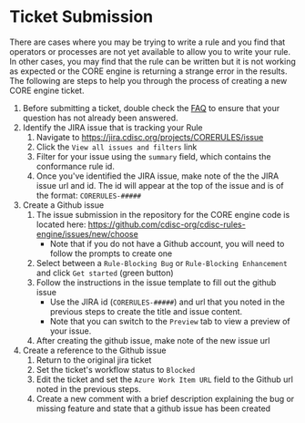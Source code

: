 # Ticket Submission

There are cases where you may be trying to write a rule and you find that operators or processes are not yet available to allow you to write your rule. In other cases, you may find that the rule can be written but it is not working as expected or the CORE engine is returning a strange error in the results. The following are steps to help you through the process of creating a new CORE engine ticket.

1. Before submitting a ticket, double check the [FAQ](./faq.md) to ensure that your question has not already been answered.
1. Identify the JIRA issue that is tracking your Rule
   1. Navigate to https://jira.cdisc.org/projects/CORERULES/issue
   1. Click the `View all issues and filters` link
   1. Filter for your issue using the `summary` field, which contains the conformance rule id.
   1. Once you've identified the JIRA issue, make note of the the JIRA issue url and id. The id will appear at the top of the issue and is of the format: `CORERULES-#####`
1. Create a Github issue
   1. The issue submission in the repository for the CORE engine code is located here: https://github.com/cdisc-org/cdisc-rules-engine/issues/new/choose
      - Note that if you do not have a Github account, you will need to follow the prompts to create one
   1. Select between a `Rule-Blocking Bug` or `Rule-Blocking Enhancement` and click `Get started` (green button)
   1. Follow the instructions in the issue template to fill out the github issue
      - Use the JIRA id (`CORERULES-#####`) and url that you noted in the previous steps to create the title and issue content.
      - Note that you can switch to the `Preview` tab to view a preview of your issue.
   1. After creating the github issue, make note of the new issue url
1. Create a reference to the Github issue
   1. Return to the original jira ticket
   1. Set the ticket's workflow status to `Blocked`
   1. Edit the ticket and set the `Azure Work Item URL` field to the Github url noted in the previous steps.
   1. Create a new comment with a brief description explaining the bug or missing feature and state that a github issue has been created
